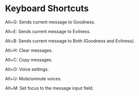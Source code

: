 # Keyboard Shortcuts

Alt+G: Sends current message to Goodness.

Alt+E: Sends current message to Evilness.

Alt+B: Sends current message to Both (Goodness and Evilness).

Alt+H: Clear messages.

Alt+C: Copy messages.

Alt+O: Voice settings.

Alt+U: Mute/unmute voices.

Alt+M: Set focus to the message input field.